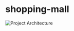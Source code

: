 # shopping-mall

![Project Architecture](https://user-images.githubusercontent.com/99468424/180926502-71e51d5c-e53a-4b5b-b2d0-c58da550895c.jpg)
